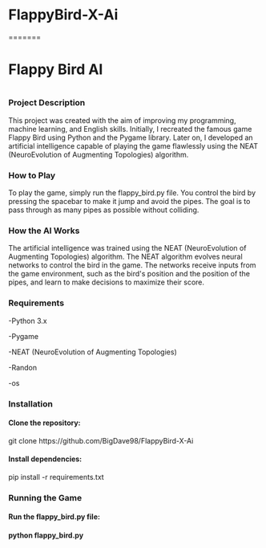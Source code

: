 # FlappyBird-X-Ai
=======
<h1>Flappy Bird AI<h1>

<h3>Project Description</h3>
<p>This project was created with the aim of improving my programming, machine learning, and English skills. Initially, I recreated the famous game Flappy Bird using Python and the Pygame library. Later on, I developed an artificial intelligence capable of playing the game flawlessly using the NEAT (NeuroEvolution of Augmenting Topologies) algorithm.</p>

<h3>How to Play</h3>
To play the game, simply run the flappy_bird.py file. You control the bird by pressing the spacebar to make it jump and avoid the pipes. The goal is to pass through as many pipes as possible without colliding.

<h3>How the AI Works</h3>
The artificial intelligence was trained using the NEAT (NeuroEvolution of Augmenting Topologies) algorithm. The NEAT algorithm evolves neural networks to control the bird in the game. The networks receive inputs from the game environment, such as the bird's position and the position of the pipes, and learn to make decisions to maximize their score.

<h3>Requirements</h3>
-Python 3.x

-Pygame

-NEAT (NeuroEvolution of Augmenting Topologies)

-Randon
  
-os
  
<h3>Installation</h3>
<h4>Clone the repository:</h4>
git clone https://github.com/BigDave98/FlappyBird-X-Ai

<h4>Install dependencies:</h4>
pip install -r requirements.txt

<h3>Running the Game</h3>
<h4>Run the flappy_bird.py file:<h4>
python flappy_bird.py
